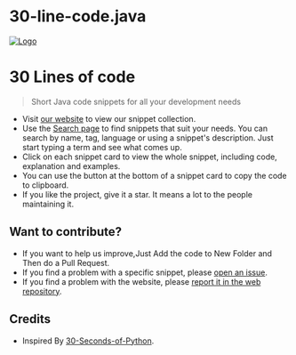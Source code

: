 # 30-line-code.java
[![Logo](/android.png)](https://alixaprodev.com/)

# 30 Lines of code

> Short Java code snippets for all your development needs

* Visit [our website](https://alixaprodev.com) to view our snippet collection.
* Use the [Search page](https://alixaprodev.org/search) to find snippets that suit your needs. You can search by name, tag, language or using a snippet's description. Just start typing a term and see what comes up.
* Click on each snippet card to view the whole snippet, including code, explanation and examples.
* You can use the button at the bottom of a snippet card to copy the code to clipboard.
* If you like the project, give it a star. It means a lot to the people maintaining it.

## Want to contribute?

* If you want to help us improve,Just Add the code to New Folder and Then do a Pull Request.
* If you find a problem with a specific snippet, please [open an issue](https://github.com/hazratali-bit/30-lines-code.java/issues/new).
* If you find a problem with the website, please [report it in the web repository](https://github.com/hazratali-bit/30-lines-code.java/issues/new).

## Credits

* Inspired By [30-Seconds-of-Python](https://github.com/30-seconds/30-seconds-of-python).
